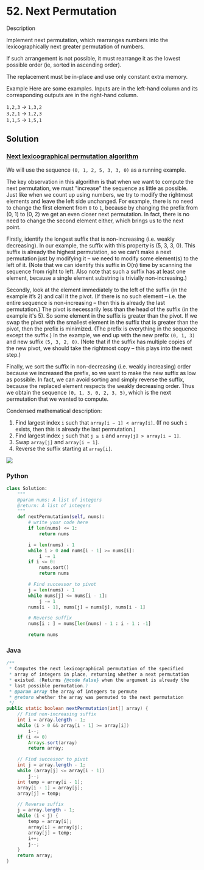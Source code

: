 # 52. Next Permutation

Description

Implement next permutation, which rearranges numbers into the lexicographically next greater permutation of numbers.

If such arrangement is not possible, it must rearrange it as the lowest possible order (ie, sorted in ascending order).

The replacement must be in-place and use only constant extra memory.

Example
Here are some examples. Inputs are in the left-hand column and its corresponding outputs are in the right-hand column.


`1,2,3` → `1,3,2`  
`3,2,1` → `1,2,3`  
`1,1,5` → `1,5,1`  


## Solution

### [Next lexicographical permutation algorithm](https://www.nayuki.io/page/next-lexicographical-permutation-algorithm)

We will use the sequence `(0, 1, 2, 5, 3, 3, 0)` as a running example.

The key observation in this algorithm is that when we want to compute the next permutation, we must "increase" the sequence as little as possible. Just like when we count up using numbers, we try to modify the rightmost elements and leave the left side unchanged. For example, there is no need to change the first element from `0` to `1`, because by changing the prefix from (0, 1) to (0, 2) we get an even closer next permutation. In fact, there is no need to change the second element either, which brings us to the next point.

Firstly, identify the longest suffix that is non-increasing (i.e. weakly decreasing). In our example, the suffix with this property is (5, 3, 3, 0). This suffix is already the highest permutation, so we can’t make a next permutation just by modifying it – we need to modify some element(s) to the left of it. (Note that we can identify this suffix in O(n) time by scanning the sequence from right to left. Also note that such a suffix has at least one element, because a single element substring is trivially non-increasing.)

Secondly, look at the element immediately to the left of the suffix (in the example it’s 2) and call it the pivot. (If there is no such element – i.e. the entire sequence is non-increasing – then this is already the last permutation.) The pivot is necessarily less than the head of the suffix (in the example it's 5). So some element in the suffix is greater than the pivot. If we swap the pivot with the smallest element in the suffix that is greater than the pivot, then the prefix is minimized. (The prefix is everything in the sequence except the suffix.) In the example, we end up with the new prefix `(0, 1, 3)` and new suffix `(5, 3, 2, 0)`. (Note that if the suffix has multiple copies of the new pivot, we should take the rightmost copy – this plays into the next step.)

Finally, we sort the suffix in non-decreasing (i.e. weakly increasing) order because we increased the prefix, so we want to make the new suffix as low as possible. In fact, we can avoid sorting and simply reverse the suffix, because the replaced element respects the weakly decreasing order. Thus we obtain the sequence `(0, 1, 3, 0, 2, 3, 5)`, which is the next permutation that we wanted to compute.

Condensed mathematical description:

1. Find largest index `i` such that `array[i − 1] < array[i]`. (If no such `i` exists, then this is already the last permutation.)
2. Find largest index `j` such that `j ≥ i` and `array[j] > array[i − 1]`.
3. Swap `array[j]` and `array[i − 1]`.
4. Reverse the suffix starting at `array[i]`.


![](https://www.nayuki.io/res/next-lexicographical-permutation-algorithm/next-permutation-algorithm.svg)


### Python

```python
class Solution:
    """
    @param nums: A list of integers
    @return: A list of integers
    """
    def nextPermutation(self, nums):
        # write your code here
        if len(nums) <= 1:
            return nums

        i = len(nums) - 1
        while i > 0 and nums[i - 1] >= nums[i]:
            i -= 1
        if i <= 0:
            nums.sort()
            return nums

        # Find successor to pivot
        j = len(nums) - 1
        while nums[j] <= nums[i - 1]:
            j -= 1
        nums[i - 1], nums[j] = nums[j], nums[i - 1]

        # Reverse suffix
        nums[i : ] = nums[len(nums) - 1 : i - 1 : -1]

        return nums
```

### Java

```java
/**
 * Computes the next lexicographical permutation of the specified
 * array of integers in place, returning whether a next permutation
 * existed. (Returns {@code false} when the argument is already the
 * last possible permutation.)
 * @param array the array of integers to permute
 * @return whether the array was permuted to the next permutation
 */
public static boolean nextPermutation(int[] array) {
    // Find non-increasing suffix
    int i = array.length - 1;
    while (i > 0 && array[i - 1] >= array[i])
        i--;
    if (i <= 0)
        Arrays.sort(array)
        return array;

    // Find successor to pivot
    int j = array.length - 1;
    while (array[j] <= array[i - 1])
        j--;
    int temp = array[i - 1];
    array[i - 1] = array[j];
    array[j] = temp;

    // Reverse suffix
    j = array.length - 1;
    while (i < j) {
        temp = array[i];
        array[i] = array[j];
        array[j] = temp;
        i++;
        j--;
    }
    return array;
}
```
